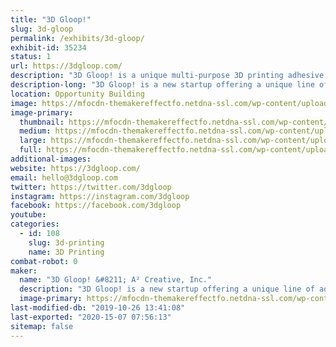 ```yaml
---
title: "3D Gloop!"
slug: 3d-gloop
permalink: /exhibits/3d-gloop/
exhibit-id: 35234
status: 1
url: https://3dgloop.com/
description: "3D Gloop! is a unique multi-purpose 3D printing adhesive compound. Use it to stick troubled prints to your build surface, create a bond between prints stronger than any other glue, or even smooth out the layer lines from FDM fabrication!"
description-long: "3D Gloop! is a new startup offering a unique line of adhesive products geared specifically for hobbyist 3D printing enthusiasts. We ran a successful Kickstarter campaign in June of this 2017. 3D Gloop! is a uniquely formulated adhesive compound to help end warping on ABS and PLA prints, it can be used to glue PLA prints together stronger than any other glue on the market, and lastly, it can even be used to smooth out the layer lines in 3D prints. You can check out 3D gloop at our website htttps://3dgloop.com and you can watch an awesome video the popular youtube creator Devin Montes from MakeAnything did featuring our product. https://www.youtube.com/watch?v=vQc5TBPF8uw"
location: Opportunity Building
image: https://mfocdn-themakereffectfo.netdna-ssl.com/wp-content/uploads/2018/09/color_logo_transparent-1-1024x512.png
image-primary:
  thumbnail: https://mfocdn-themakereffectfo.netdna-ssl.com/wp-content/uploads/2018/09/color_logo_transparent-1-150x150.png
  medium: https://mfocdn-themakereffectfo.netdna-ssl.com/wp-content/uploads/2018/09/color_logo_transparent-1-300x150.png
  large: https://mfocdn-themakereffectfo.netdna-ssl.com/wp-content/uploads/2018/09/color_logo_transparent-1-1024x512.png
  full: https://mfocdn-themakereffectfo.netdna-ssl.com/wp-content/uploads/2018/09/color_logo_transparent-1.png
additional-images:
website: https://3dgloop.com/
email: hello@3dgloop.com
twitter: https://twitter.com/3dgloop
instagram: https://instagram.com/3dgloop
facebook: https://facebook.com/3dgloop
youtube: 
categories:
  - id: 108
    slug: 3d-printing
    name: 3D Printing
combat-robot: 0
maker:
  name: "3D Gloop! &#8211; A² Creative, Inc."
  description: "3D Gloop! is a new startup offering a unique line of adhesive products geared specifically for hobbyist 3D printing enthusiasts. We ran a successful Kickstarter campaign in June of this year delivering all reward to backers by 9/1. 3D Gloop! is a uniquely formulated adhesive compound to help end warping on ABS and PLA prints, it can be used to glue PLA prints together stronger than any other glue on the market, and lastly, it can even be used to smooth out the layer lines in 3D prints. You can check out 3D gloop at our website htttps://3dgloop.com and you can watch an awesome video the popular youtube creator Devin Montes from MakeAnything did featuring our product. https://www.youtube.com/watch?v=vQc5TBPF8uw"
  image-primary: https://mfocdn-themakereffectfo.netdna-ssl.com/wp-content/uploads/2018/09/color_logo_transparent-300x150.png
last-modified-db: "2019-10-26 13:41:08"
last-exported: "2020-15-07 07:56:13"
sitemap: false
---
```

